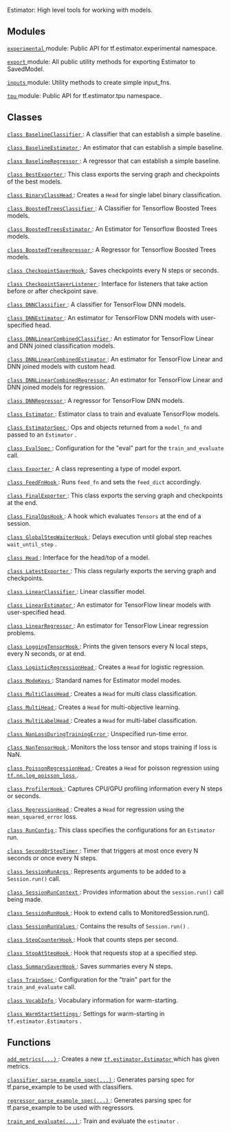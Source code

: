 Estimator: High level tools for working with models.



## Modules
[ `experimental` ](https://tensorflow.google.cn/api_docs/python/tf/compat/v1/estimator/experimental) module: Public API for tf.estimator.experimental namespace.

[ `export` ](https://tensorflow.google.cn/api_docs/python/tf/compat/v1/estimator/export) module: All public utility methods for exporting Estimator to SavedModel.

[ `inputs` ](https://tensorflow.google.cn/api_docs/python/tf/compat/v1/estimator/inputs) module: Utility methods to create simple input_fns.

[ `tpu` ](https://tensorflow.google.cn/api_docs/python/tf/compat/v1/estimator/tpu) module: Public API for tf.estimator.tpu namespace.



## Classes
[ `class BaselineClassifier` ](https://tensorflow.google.cn/api_docs/python/tf/compat/v1/estimator/BaselineClassifier): A classifier that can establish a simple baseline.

[ `class BaselineEstimator` ](https://tensorflow.google.cn/api_docs/python/tf/compat/v1/estimator/BaselineEstimator): An estimator that can establish a simple baseline.

[ `class BaselineRegressor` ](https://tensorflow.google.cn/api_docs/python/tf/compat/v1/estimator/BaselineRegressor): A regressor that can establish a simple baseline.

[ `class BestExporter` ](https://tensorflow.google.cn/api_docs/python/tf/estimator/BestExporter): This class exports the serving graph and checkpoints of the best models.

[ `class BinaryClassHead` ](https://tensorflow.google.cn/api_docs/python/tf/estimator/BinaryClassHead): Creates a  `Head`  for single label binary classification.

[ `class BoostedTreesClassifier` ](https://tensorflow.google.cn/api_docs/python/tf/estimator/BoostedTreesClassifier): A Classifier for Tensorflow Boosted Trees models.

[ `class BoostedTreesEstimator` ](https://tensorflow.google.cn/api_docs/python/tf/estimator/BoostedTreesEstimator): An Estimator for Tensorflow Boosted Trees models.

[ `class BoostedTreesRegressor` ](https://tensorflow.google.cn/api_docs/python/tf/estimator/BoostedTreesRegressor): A Regressor for Tensorflow Boosted Trees models.

[ `class CheckpointSaverHook` ](https://tensorflow.google.cn/api_docs/python/tf/estimator/CheckpointSaverHook): Saves checkpoints every N steps or seconds.

[ `class CheckpointSaverListener` ](https://tensorflow.google.cn/api_docs/python/tf/estimator/CheckpointSaverListener): Interface for listeners that take action before or after checkpoint save.

[ `class DNNClassifier` ](https://tensorflow.google.cn/api_docs/python/tf/compat/v1/estimator/DNNClassifier): A classifier for TensorFlow DNN models.

[ `class DNNEstimator` ](https://tensorflow.google.cn/api_docs/python/tf/compat/v1/estimator/DNNEstimator): An estimator for TensorFlow DNN models with user-specified head.

[ `class DNNLinearCombinedClassifier` ](https://tensorflow.google.cn/api_docs/python/tf/compat/v1/estimator/DNNLinearCombinedClassifier): An estimator for TensorFlow Linear and DNN joined classification models.

[ `class DNNLinearCombinedEstimator` ](https://tensorflow.google.cn/api_docs/python/tf/compat/v1/estimator/DNNLinearCombinedEstimator): An estimator for TensorFlow Linear and DNN joined models with custom head.

[ `class DNNLinearCombinedRegressor` ](https://tensorflow.google.cn/api_docs/python/tf/compat/v1/estimator/DNNLinearCombinedRegressor): An estimator for TensorFlow Linear and DNN joined models for regression.

[ `class DNNRegressor` ](https://tensorflow.google.cn/api_docs/python/tf/compat/v1/estimator/DNNRegressor): A regressor for TensorFlow DNN models.

[ `class Estimator` ](https://tensorflow.google.cn/api_docs/python/tf/compat/v1/estimator/Estimator): Estimator class to train and evaluate TensorFlow models.

[ `class EstimatorSpec` ](https://tensorflow.google.cn/api_docs/python/tf/estimator/EstimatorSpec): Ops and objects returned from a  `model_fn`  and passed to an  `Estimator` .

[ `class EvalSpec` ](https://tensorflow.google.cn/api_docs/python/tf/estimator/EvalSpec): Configuration for the "eval" part for the  `train_and_evaluate`  call.

[ `class Exporter` ](https://tensorflow.google.cn/api_docs/python/tf/estimator/Exporter): A class representing a type of model export.

[ `class FeedFnHook` ](https://tensorflow.google.cn/api_docs/python/tf/estimator/FeedFnHook): Runs  `feed_fn`  and sets the  `feed_dict`  accordingly.

[ `class FinalExporter` ](https://tensorflow.google.cn/api_docs/python/tf/estimator/FinalExporter): This class exports the serving graph and checkpoints at the end.

[ `class FinalOpsHook` ](https://tensorflow.google.cn/api_docs/python/tf/estimator/FinalOpsHook): A hook which evaluates  `Tensors`  at the end of a session.

[ `class GlobalStepWaiterHook` ](https://tensorflow.google.cn/api_docs/python/tf/estimator/GlobalStepWaiterHook): Delays execution until global step reaches  `wait_until_step` .

[ `class Head` ](https://tensorflow.google.cn/api_docs/python/tf/estimator/Head): Interface for the head/top of a model.

[ `class LatestExporter` ](https://tensorflow.google.cn/api_docs/python/tf/estimator/LatestExporter): This class regularly exports the serving graph and checkpoints.

[ `class LinearClassifier` ](https://tensorflow.google.cn/api_docs/python/tf/compat/v1/estimator/LinearClassifier): Linear classifier model.

[ `class LinearEstimator` ](https://tensorflow.google.cn/api_docs/python/tf/compat/v1/estimator/LinearEstimator): An estimator for TensorFlow linear models with user-specified head.

[ `class LinearRegressor` ](https://tensorflow.google.cn/api_docs/python/tf/compat/v1/estimator/LinearRegressor): An estimator for TensorFlow Linear regression problems.

[ `class LoggingTensorHook` ](https://tensorflow.google.cn/api_docs/python/tf/estimator/LoggingTensorHook): Prints the given tensors every N local steps, every N seconds, or at end.

[ `class LogisticRegressionHead` ](https://tensorflow.google.cn/api_docs/python/tf/estimator/LogisticRegressionHead): Creates a  `Head`  for logistic regression.

[ `class ModeKeys` ](https://tensorflow.google.cn/api_docs/python/tf/estimator/ModeKeys): Standard names for Estimator model modes.

[ `class MultiClassHead` ](https://tensorflow.google.cn/api_docs/python/tf/estimator/MultiClassHead): Creates a  `Head`  for multi class classification.

[ `class MultiHead` ](https://tensorflow.google.cn/api_docs/python/tf/estimator/MultiHead): Creates a  `Head`  for multi-objective learning.

[ `class MultiLabelHead` ](https://tensorflow.google.cn/api_docs/python/tf/estimator/MultiLabelHead): Creates a  `Head`  for multi-label classification.

[ `class NanLossDuringTrainingError` ](https://tensorflow.google.cn/api_docs/python/tf/estimator/NanLossDuringTrainingError): Unspecified run-time error.

[ `class NanTensorHook` ](https://tensorflow.google.cn/api_docs/python/tf/estimator/NanTensorHook): Monitors the loss tensor and stops training if loss is NaN.

[ `class PoissonRegressionHead` ](https://tensorflow.google.cn/api_docs/python/tf/estimator/PoissonRegressionHead): Creates a  `Head`  for poisson regression using [ `tf.nn.log_poisson_loss` ](https://tensorflow.google.cn/api_docs/python/tf/nn/log_poisson_loss).

[ `class ProfilerHook` ](https://tensorflow.google.cn/api_docs/python/tf/estimator/ProfilerHook): Captures CPU/GPU profiling information every N steps or seconds.

[ `class RegressionHead` ](https://tensorflow.google.cn/api_docs/python/tf/estimator/RegressionHead): Creates a  `Head`  for regression using the  `mean_squared_error`  loss.

[ `class RunConfig` ](https://tensorflow.google.cn/api_docs/python/tf/estimator/RunConfig): This class specifies the configurations for an  `Estimator`  run.

[ `class SecondOrStepTimer` ](https://tensorflow.google.cn/api_docs/python/tf/estimator/SecondOrStepTimer): Timer that triggers at most once every N seconds or once every N steps.

[ `class SessionRunArgs` ](https://tensorflow.google.cn/api_docs/python/tf/estimator/SessionRunArgs): Represents arguments to be added to a  `Session.run()`  call.

[ `class SessionRunContext` ](https://tensorflow.google.cn/api_docs/python/tf/estimator/SessionRunContext): Provides information about the  `session.run()`  call being made.

[ `class SessionRunHook` ](https://tensorflow.google.cn/api_docs/python/tf/estimator/SessionRunHook): Hook to extend calls to MonitoredSession.run().

[ `class SessionRunValues` ](https://tensorflow.google.cn/api_docs/python/tf/estimator/SessionRunValues): Contains the results of  `Session.run()` .

[ `class StepCounterHook` ](https://tensorflow.google.cn/api_docs/python/tf/estimator/StepCounterHook): Hook that counts steps per second.

[ `class StopAtStepHook` ](https://tensorflow.google.cn/api_docs/python/tf/estimator/StopAtStepHook): Hook that requests stop at a specified step.

[ `class SummarySaverHook` ](https://tensorflow.google.cn/api_docs/python/tf/estimator/SummarySaverHook): Saves summaries every N steps.

[ `class TrainSpec` ](https://tensorflow.google.cn/api_docs/python/tf/estimator/TrainSpec): Configuration for the "train" part for the  `train_and_evaluate`  call.

[ `class VocabInfo` ](https://tensorflow.google.cn/api_docs/python/tf/estimator/VocabInfo): Vocabulary information for warm-starting.

[ `class WarmStartSettings` ](https://tensorflow.google.cn/api_docs/python/tf/estimator/WarmStartSettings): Settings for warm-starting in  `tf.estimator.Estimators` .



## Functions
[ `add_metrics(...)` ](https://tensorflow.google.cn/api_docs/python/tf/estimator/add_metrics): Creates a new [ `tf.estimator.Estimator` ](https://tensorflow.google.cn/api_docs/python/tf/estimator/Estimator) which has given metrics.

[ `classifier_parse_example_spec(...)` ](https://tensorflow.google.cn/api_docs/python/tf/compat/v1/estimator/classifier_parse_example_spec): Generates parsing spec for tf.parse_example to be used with classifiers.

[ `regressor_parse_example_spec(...)` ](https://tensorflow.google.cn/api_docs/python/tf/compat/v1/estimator/regressor_parse_example_spec): Generates parsing spec for tf.parse_example to be used with regressors.

[ `train_and_evaluate(...)` ](https://tensorflow.google.cn/api_docs/python/tf/estimator/train_and_evaluate): Train and evaluate the  `estimator` .

